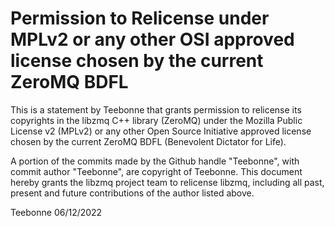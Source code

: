 # Permission to Relicense under MPLv2 or any other OSI approved license chosen by the current ZeroMQ BDFL

This is a statement by Teebonne
that grants permission to relicense its copyrights in the libzmq C++
library (ZeroMQ) under the Mozilla Public License v2 (MPLv2) or any other
Open Source Initiative approved license chosen by the current ZeroMQ
BDFL (Benevolent Dictator for Life).

A portion of the commits made by the Github handle "Teebonne", with
commit author "Teebonne", are copyright of Teebonne.
This document hereby grants the libzmq project team to relicense libzmq,
including all past, present and future contributions of the author listed above.

Teebonne
06/12/2022
